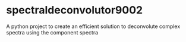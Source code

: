 # spectraldeconvolutor9002

A python project to create an efficient solution to deconvolute complex spectra using the component spectra

